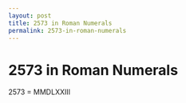 ```yaml
---
layout: post
title: 2573 in Roman Numerals
permalink: 2573-in-roman-numerals
---
```


# 2573 in Roman Numerals

2573 = MMDLXXIII
